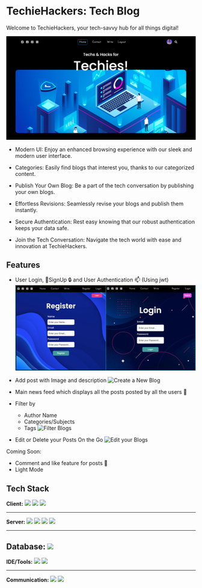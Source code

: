 # TechieHackers: Tech Blog

Welcome to TechieHackers, your tech-savvy hub for all things digital!

![Home Page](https://raw.githubusercontent.com/Jcube333/tech-blog/main/ReadmeImages/Home.png)

- Modern UI: Enjoy an enhanced browsing experience with our sleek and modern user interface.

- Categories: Easily find blogs that interest you, thanks to our categorized content.

- Publish Your Own Blog: Be a part of the tech conversation by publishing your own blogs.

- Effortless Revisions: Seamlessly revise your blogs and publish them instantly.

- Secure Authentication: Rest easy knowing that our robust authentication keeps your data safe.

- Join the Tech Conversation: Navigate the tech world with ease and innovation at TechieHackers.

## Features

- User Login, 🔑SignUp 🔒 and User Authentication 📫 (Using jwt)
![Auth Pages](https://raw.githubusercontent.com/Jcube333/tech-blog/main/ReadmeImages/auth.png)
- Add post with Image and description
![Create a New Blog](https://raw.githubusercontent.com/Jcube333/tech-blog/main/ReadmeImages/newBlog.gif)

- Main news feed which displays all the posts posted by all the users 📘

- Filter by
   - Author Name
   - Categories/Subjects
   - Tags
![Filter Blogs](https://raw.githubusercontent.com/Jcube333/tech-blog/main/ReadmeImages/Filter.gif)

- Edit or Delete your Posts On the Go
![Edit your Blogs](https://raw.githubusercontent.com/Jcube333/tech-blog/main/ReadmeImages/Edit.gif)

Coming Soon:
- Comment and like feature for posts 📕
- Light Mode

## Tech Stack

**Client:** 
<span>
<img src="https://user-images.githubusercontent.com/25181517/183897015-94a058a6-b86e-4e42-a37f-bf92061753e5.png" width="100">
<img src="https://github.com/marwin1991/profile-technology-icons/assets/136815194/02494c7c-de6a-43a6-9293-6369696842ed" width="100">
<img src="https://user-images.githubusercontent.com/25181517/121401671-49102800-c959-11eb-9f6f-74d49a5e1774.png" width="100"></span>

-----

**Server:** 
<span>
<img src="https://user-images.githubusercontent.com/25181517/183568594-85e280a7-0d7e-4d1a-9028-c8c2209e073c.png" width="100">
<img src="https://user-images.githubusercontent.com/25181517/183859966-a3462d8d-1bc7-4880-b353-e2cbed900ed6.png" width="100">
<img src="https://user-images.githubusercontent.com/25181517/121401671-49102800-c959-11eb-9f6f-74d49a5e1774.png" width="100">
<img src="https://jwt.io/img/pic_logo.svg" width="100"></span>

-----

**Database:**
<img src="https://user-images.githubusercontent.com/25181517/182884177-d48a8579-2cd0-447a-b9a6-ffc7cb02560e.png" width="100">
-----

**IDE/Tools:**
<span>
<img src="https://user-images.githubusercontent.com/25181517/192108891-d86b6220-e232-423a-bf5f-90903e6887c3.png" width="100">
<img src="https://user-images.githubusercontent.com/25181517/192109061-e138ca71-337c-4019-8d42-4792fdaa7128.png" width="100"></span>

-----

**Communication:**
<span>
<img src="https://user-images.githubusercontent.com/25181517/192107854-765620d7-f909-4953-a6da-36e1ef69eea6.png" width="100">
<img src="https://user-images.githubusercontent.com/25181517/192107858-fe19f043-c502-4009-8c47-476fc89718ad.png" width="100"></span>
